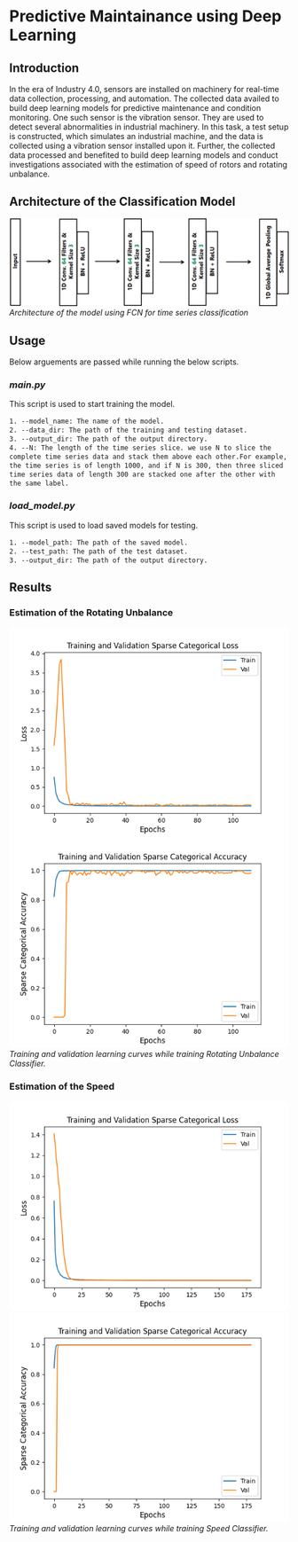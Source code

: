 # **Predictive Maintainance using Deep Learning**




## **Introduction**
In the era of Industry 4.0, sensors are installed on machinery for real-time data collection, processing, and automation. The collected data availed to build deep learning models for predictive maintenance and condition monitoring. One such sensor is the vibration sensor. They are used to detect several abnormalities in industrial machinery. In this task, a test setup is constructed, which simulates an industrial machine, and the data is collected using a vibration sensor installed upon it. Further, the collected data processed and benefited to build deep learning models and conduct investigations associated with the estimation of speed of rotors and rotating unbalance.

## **Architecture of the Classification Model**

![](figures\FCN.png "Architecture of the model using FCN for time series classification")
*Architecture of the model using FCN for time series classification*



## **Usage**

Below arguements are passed while running the below scripts.
### *main.py*

This script is used to start training the model.

    1. --model_name: The name of the model.
    2. --data_dir: The path of the training and testing dataset.
    3. --output_dir: The path of the output directory.
    4. --N: The length of the time series slice. we use N to slice the complete time series data and stack them above each other.For example, the time series is of length 1000, and if N is 300, then three sliced time series data of length 300 are stacked one after the other with the same label.

<!-- ### save_dataset.py 

 This script is used to save datasets in numpy files.

    1. --data_dir : The path of the training and testing dataset.
    2. --output_dir: The path of the output directory. -->

### *load_model.py*

This script is used to load saved models for testing.
    
    1. --model_path: The path of the saved model.
    2. --test_path: The path of the test dataset.
    3. --output_dir: The path of the output directory.

## **Results**

### Estimation of the Rotating Unbalance

![](figures\trainingAndValidationLoss.png "Rotating Unbalance Classifier Loss during Training and Validation at each Epoch") ![](figures\trainingAndValidationAccuracy.png "Rotating Unbalance Classifier Accuracy during Training and Validation at each Epoch")
*Training and validation learning curves while training Rotating Unbalance
Classifier.*

### Estimation of the Speed

![](figures\speedClassifierTrainingAndValidationLoss.png "Speed Classifier Loss during Training and Validation at each Epoch") ![](figures\speedClassifierTrainingAndValidationAccuracy.png "Speed Classifier Accuracy during Training and Validation at each Epoch")
*Training and validation learning curves while training Speed
Classifier.*

